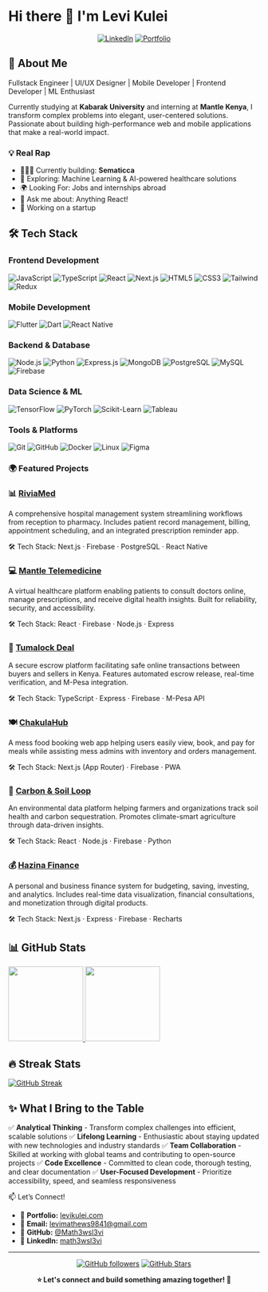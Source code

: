 # Hi there 👋 I'm Levi Kulei

<div align="center">
  
[![LinkedIn](https://img.shields.io/badge/LinkedIn-0077B5?style=for-the-badge&logo=linkedin&logoColor=white)](https://www.linkedin.com/in/levi-mathews-math3wsl3vi/)
[![Portfolio](https://img.shields.io/badge/Portfolio-FF5722?style=for-the-badge&logo=todoist&logoColor=white)](https://levi-kulei.vercel.app/)

</div>

## 🚀 About Me

Fullstack Engineer | UI/UX Designer | Mobile Developer | Frontend Developer | ML Enthusiast

Currently studying at **Kabarak University** and interning at **Mantle Kenya**, I transform complex problems into elegant, user-centered solutions. Passionate about building high-performance web and mobile applications that make a real-world impact.

### 💡 Real Rap
- 👨🏻‍💻 Currently building: **Sematicca**
- 🤖 Exploring: Machine Learning & AI-powered healthcare solutions
- 🌍 Looking For: Jobs and internships abroad
- 💬 Ask me about: Anything React!
- 🚀 Working on a startup


## 🛠️ Tech Stack

### Frontend Development
![JavaScript](https://img.shields.io/badge/JavaScript-F7DF1E?style=for-the-badge&logo=javascript&logoColor=black)
![TypeScript](https://img.shields.io/badge/TypeScript-007ACC?style=for-the-badge&logo=typescript&logoColor=white)
![React](https://img.shields.io/badge/React-20232A?style=for-the-badge&logo=react&logoColor=61DAFB)
![Next.js](https://img.shields.io/badge/Next.js-000000?style=for-the-badge&logo=nextdotjs&logoColor=white)
![HTML5](https://img.shields.io/badge/HTML5-E34F26?style=for-the-badge&logo=html5&logoColor=white)
![CSS3](https://img.shields.io/badge/CSS3-1572B6?style=for-the-badge&logo=css3&logoColor=white)
![Tailwind](https://img.shields.io/badge/Tailwind_CSS-38B2AC?style=for-the-badge&logo=tailwind-css&logoColor=white)
![Redux](https://img.shields.io/badge/Redux-593D88?style=for-the-badge&logo=redux&logoColor=white)

### Mobile Development
![Flutter](https://img.shields.io/badge/Flutter-02569B?style=for-the-badge&logo=flutter&logoColor=white)
![Dart](https://img.shields.io/badge/Dart-0175C2?style=for-the-badge&logo=dart&logoColor=white)
![React Native](https://img.shields.io/badge/React_Native-20232A?style=for-the-badge&logo=react&logoColor=61DAFB)

### Backend & Database
![Node.js](https://img.shields.io/badge/Node.js-43853D?style=for-the-badge&logo=node.js&logoColor=white)
![Python](https://img.shields.io/badge/Python-3776AB?style=for-the-badge&logo=python&logoColor=white)
![Express.js](https://img.shields.io/badge/Express.js-404D59?style=for-the-badge)
![MongoDB](https://img.shields.io/badge/MongoDB-4EA94B?style=for-the-badge&logo=mongodb&logoColor=white)
![PostgreSQL](https://img.shields.io/badge/PostgreSQL-316192?style=for-the-badge&logo=postgresql&logoColor=white)
![MySQL](https://img.shields.io/badge/MySQL-00000F?style=for-the-badge&logo=mysql&logoColor=white)
![Firebase](https://img.shields.io/badge/Firebase-039BE5?style=for-the-badge&logo=Firebase&logoColor=white)

### Data Science & ML
![TensorFlow](https://img.shields.io/badge/TensorFlow-FF6F00?style=for-the-badge&logo=tensorflow&logoColor=white)
![PyTorch](https://img.shields.io/badge/PyTorch-EE4C2C?style=for-the-badge&logo=pytorch&logoColor=white)
![Scikit-Learn](https://img.shields.io/badge/scikit--learn-F7931E?style=for-the-badge&logo=scikit-learn&logoColor=white)
![Tableau](https://img.shields.io/badge/Tableau-E97627?style=for-the-badge&logo=Tableau&logoColor=white)

### Tools & Platforms
![Git](https://img.shields.io/badge/Git-F05032?style=for-the-badge&logo=git&logoColor=white)
![GitHub](https://img.shields.io/badge/GitHub-100000?style=for-the-badge&logo=github&logoColor=white)
![Docker](https://img.shields.io/badge/Docker-2496ED?style=for-the-badge&logo=docker&logoColor=white)
![Linux](https://img.shields.io/badge/Linux-FCC624?style=for-the-badge&logo=linux&logoColor=black)
![Figma](https://img.shields.io/badge/Figma-F24E1E?style=for-the-badge&logo=figma&logoColor=white)

### 🌍 Featured Projects
### 📊 [RiviaMed](https://riviamedsystem.vercel.app/)
A comprehensive hospital management system streamlining workflows from reception to pharmacy. Includes patient record management, billing, appointment scheduling, and an integrated prescription reminder app.

🛠️ Tech Stack: Next.js · Firebase · PostgreSQL · React Native




### 💻  [Mantle Telemedicine](https://mantle-telemedicine.vercel.app/)
A virtual healthcare platform enabling patients to consult doctors online, manage prescriptions, and receive digital health insights. Built for reliability, security, and accessibility.

🛠️ Tech Stack: React · Firebase · Node.js · Express



### 🤝 [Tumalock Deal](https://www.tumalock.com/)
A secure escrow platform facilitating safe online transactions between buyers and sellers in Kenya. Features automated escrow release, real-time verification, and M-Pesa integration.

🛠️ Tech Stack: TypeScript · Express · Firebase · M-Pesa API


### 🍽️ [ ChakulaHub](https://www.chakulahub.co.ke/)
A mess food booking web app helping users easily view, book, and pay for meals while assisting mess admins with inventory and orders management.

🛠️ Tech Stack: Next.js (App Router) · Firebase · PWA




### 🌿 [ Carbon & Soil Loop](https://www.carbonsoil.africa/)
An environmental data platform helping farmers and organizations track soil health and carbon sequestration. Promotes climate-smart agriculture through data-driven insights.

🛠️ Tech Stack: React · Node.js · Firebase · Python


### 💰 [Hazina Finance](https://hazina-financial-app.vercel.app/)
A personal and business finance system for budgeting, saving, investing, and analytics. Includes real-time data visualization, financial consultations, and monetization through digital products.

🛠️ Tech Stack: Next.js · Express · Firebase · Recharts




## 📊 GitHub Stats

<div align="left">

<a href="https://github.com/Math3wsl3vi">
  <img src="https://github-readme-stats.vercel.app/api?username=Math3wsl3vi&show_icons=true&theme=tokyonight&hide_border=true&count_private=true" height="150"/>
</a>
<a href="https://github.com/Math3wsl3vi">
  <img src="https://github-readme-stats.vercel.app/api/top-langs/?username=Math3wsl3vi&layout=compact&theme=tokyonight&hide_border=true&langs_count=8" height="150"/>
</a>

</div>


## 🔥 Streak Stats

<div align="left">
  
[![GitHub Streak](https://github-readme-streak-stats.herokuapp.com/?user=Math3wsl3vi&theme=tokyonight&hide_border=true)](https://git.io/streak-stats)

</div>

## ✨ What I Bring to the Table


✅ **Analytical Thinking** - Transform complex challenges into efficient, scalable solutions 
✅ **Lifelong Learning** - Enthusiastic about staying updated with new technologies and industry standards
✅ **Team Collaboration** - Skilled at working with global teams and contributing to open-source projects 
✅ **Code Excellence** - Committed to clean code, thorough testing, and clear documentation
✅ **User-Focused Development** - Prioritize accessibility, speed, and seamless responsiveness


📫 Let’s Connect!
- 💼 **Portfolio:** [levikulei.com](levi-kulei.vercel.app)
- 📧 **Email:** [levimathews9841@gmail.com](mailto:levimathews9841@gmail.com)
- 🔗 **GitHub:** [@Math3wsl3vi](https://github.com/Math3wsl3vi)
- 💼 **LinkedIn:** [math3wsl3vi](https://www.linkedin.com/in/levi-mathews-math3wsl3vi/)
---

<div align="center">
  
[![GitHub followers](https://img.shields.io/github/followers/Math3wsl3vi?style=for-the-badge&color=blue)](https://github.com/Math3wsl3vi)
[![GitHub Stars](https://img.shields.io/github/stars/Math3wsl3vi?style=for-the-badge&color=yellow)](https://github.com/Math3wsl3vi)

**⭐ Let's connect and build something amazing together! 🚀**

</div>
